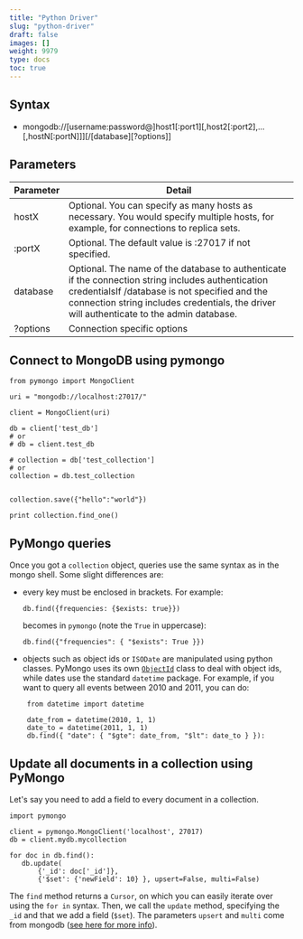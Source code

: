 ```yaml
---
title: "Python Driver"
slug: "python-driver"
draft: false
images: []
weight: 9979
type: docs
toc: true
---
```


## Syntax
 - mongodb://[username:password@]host1[:port1][,host2[:port2],...[,hostN[:portN]]][/[database][?options]]

## Parameters
| Parameter | Detail |
| ------ | ------ |
|hostX|Optional. You can specify as many hosts as necessary. You would specify multiple hosts, for example, for connections to replica sets.|
|:portX|Optional. The default value is :27017 if not specified.|
|database|Optional. The name of the database to authenticate if the connection string includes authentication credentialsIf /database is not specified and the connection string includes credentials, the driver will authenticate to the admin database.|
| ?options   | Connection specific options|

## Connect to MongoDB using pymongo
    from pymongo import MongoClient
    
    uri = "mongodb://localhost:27017/"
    
    client = MongoClient(uri)
    
    db = client['test_db']
    # or
    # db = client.test_db
    
    # collection = db['test_collection']
    # or
    collection = db.test_collection
    
    
    collection.save({"hello":"world"})
    
    print collection.find_one()

## PyMongo queries
Once you got a `collection` object, queries use the same syntax as in the mongo shell. Some slight differences are:

* every key must be enclosed in brackets. For example: 

      db.find({frequencies: {$exists: true}})

  becomes in `pymongo` (note the `True` in uppercase):

      db.find({"frequencies": { "$exists": True }})

 * objects such as object ids or `ISODate` are manipulated using python classes. PyMongo uses its own
   [`ObjectId`](http://api.mongodb.com/python/current/api/bson/objectid.html) class to deal with object ids, while dates use the standard `datetime` package. For example,
   if you want to query all events between 2010 and 2011, you can do:

        from datetime import datetime

        date_from = datetime(2010, 1, 1)
        date_to = datetime(2011, 1, 1)
        db.find({ "date": { "$gte": date_from, "$lt": date_to } }):

## Update all documents in a collection using PyMongo
Let's say you need to add a field to every document in a collection. 

    import pymongo

    client = pymongo.MongoClient('localhost', 27017)
    db = client.mydb.mycollection

    for doc in db.find():
       db.update(
           {'_id': doc['_id']}, 
           {'$set': {'newField': 10} }, upsert=False, multi=False)


The `find` method returns a `Cursor`, on which you can easily iterate over using the `for in` syntax. 
Then, we call the `update` method, specifying the `_id` and that we add a field (`$set`). The parameters 
`upsert` and `multi` come from mongodb ([see here for more info](https://docs.mongodb.com/manual/reference/method/db.collection.update/)).


